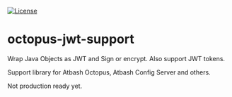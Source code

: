 [![License](https://img.shields.io/:license-Apache2-blue.svg)](http://www.apache.org/licenses/LICENSE-2.0)

# octopus-jwt-support
Wrap Java Objects as JWT and Sign or encrypt. Also support JWT tokens.

Support library for Atbash Octopus, Atbash Config Server and others.

Not production ready yet.